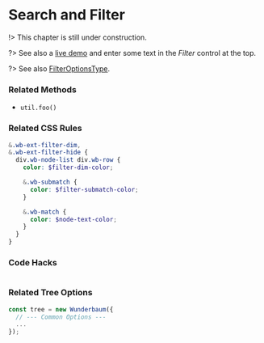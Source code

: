 # Search and Filter

!> This chapter is still under construction.

?> See also a [live demo](https://mar10.github.io/wunderbaum/demo/#demo-plain)
and enter some text in the _Filter_ control at the top.

?> See also [FilterOptionsType](https://mar10.github.io/wunderbaum/api/types/types.FilterOptionsType.html).

### Related Methods

- `util.foo()`

### Related CSS Rules

```scss
&.wb-ext-filter-dim,
&.wb-ext-filter-hide {
  div.wb-node-list div.wb-row {
    color: $filter-dim-color;

    &.wb-submatch {
      color: $filter-submatch-color;
    }

    &.wb-match {
      color: $node-text-color;
    }
  }
}
```

### Code Hacks

```js

```

### Related Tree Options

```js
const tree = new Wunderbaum({
  // --- Common Options ---
  ...
});
```
